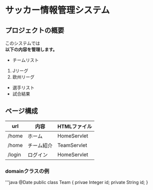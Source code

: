 # サッカー情報管理システム
## プロジェクトの概要
このシステムでは  **<br>以下の内容を管理します。**
- チームリスト
 1. Jリーグ
1. 欧州リーグ
- 選手リスト
- 試合結果

## ページ構成
| url | 内容 | HTMLファイル |
|-----|------|-------------|
| /home |ホーム | HomeServlet | index.jsp|
| /home |チーム紹介 | TeamServlet | list.jsp|
| /login |ログイン | HomeServlet | login.jsp|

### domainクラスの例
'''java
@Date
public class Team {
privae Integer id;
private String id;
}
